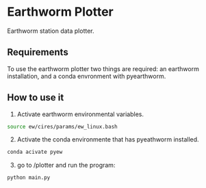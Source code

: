 # Earthworm Plotter

Earthworm station data plotter.

## Requirements

To use the earthworm plotter two things are required: an earthworm installation, and a conda envronment with pyearthworm.

## How to use it

1. Activate earthworm environmental variables.
```bash
source ew/cires/params/ew_linux.bash
```
2. Activate the conda environmente that has pyeathworm installed.
```bash
conda acivate pyew
```
3. go to /plotter and run the program:
```bash
python main.py
```
